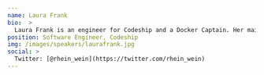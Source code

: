 ```yaml
---
name: Laura Frank
bio:  >
  Laura Frank is an engineer for Codeship and a Docker Captain. Her main focus is enabling other engineers to take advantage of containerization and the Docker ecosystem in their development and deployment workflows, especially when it comes to testing and deploying with CI. She lives in Berlin and can otherwise be found eating Döner or attempting to try every type of gin in the world.
position: Software Engineer, Codeship
img: /images/speakers/laurafrank.jpg
social: >
  Twitter: [@rhein_wein](https://twitter.com/rhein_wein)
---
```

